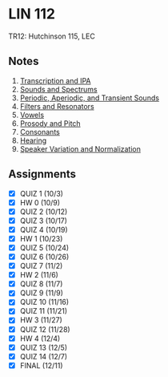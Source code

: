 # LIN 112
TR12: Hutchinson 115, LEC
## Notes
1. [Transcription and IPA](transcription-ipa.md)
2. [Sounds and Spectrums](sounds-spectrums.md)
3. [Periodic, Aperiodic, and Transient Sounds](periodic-aperiodic-transient-sounds.md)
4. [Filters and Resonators](filters-resonators.md)
5. [Vowels](vowels.md)
6. [Prosody and Pitch](prosody-pitch.md)
7. [Consonants](consonants.md)
8. [Hearing](hearing.md)
9. [Speaker Variation and Normalization](speaker-variation-normalization.md)
## Assignments
- [x] QUIZ 1 (10/3)
- [x] HW 0 (10/9)
- [x] QUIZ 2 (10/12)
- [x] QUIZ 3 (10/17)
- [x] QUIZ 4 (10/19)
- [x] HW 1 (10/23)
- [x] QUIZ 5 (10/24)
- [x] QUIZ 6 (10/26)
- [x] QUIZ 7 (11/2)
- [x] HW 2 (11/6)
- [x] QUIZ 8 (11/7)
- [x] QUIZ 9 (11/9)
- [x] QUIZ 10 (11/16)
- [x] QUIZ 11 (11/21)
- [x] HW 3 (11/27)
- [x] QUIZ 12 (11/28)
- [x] HW 4 (12/4)
- [x] QUIZ 13 (12/5)
- [x] QUIZ 14 (12/7)
- [x] FINAL (12/11)